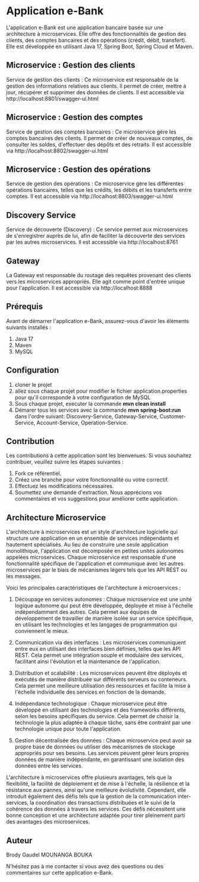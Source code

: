# Application e-Bank

L'application e-Bank est une application bancaire basée sur une architecture à microservices. Elle offre des fonctionnalités de gestion des clients, des comptes bancaires et des opérations (crédit, débit, transfert). Elle est développée en utilisant Java 17, Spring Boot, Spring Cloud et Maven.

## Microservice : Gestion des clients
Service de gestion des clients : Ce microservice est responsable de la gestion des informations relatives aux clients. Il permet de créer, mettre à jour, récupérer et supprimer des données de clients. Il est accessible via http://localhost:8801/swagger-ui.html

## Microservice : Gestion des comptes
Service de gestion des comptes bancaires : Ce microservice gère les comptes bancaires des clients. Il permet de créer de nouveaux comptes, de consulter les soldes, d'effectuer des dépôts et des retraits. Il est accessible via http://localhost:8802/swagger-ui.html

## Microservice : Gestion des opérations
Service de gestion des opérations : Ce microservice gère les différentes opérations bancaires, telles que les crédits, les débits et les transferts entre comptes. Il est accessible via http://localhost:8803/swagger-ui.html

## Discovery Service
Service de découverte (Discovery) : Ce service permet aux microservices de s'enregistrer auprès de lui, afin de faciliter la découverte des services par les autres microservices. Il est accessible via http://localhost:8761

## Gateway
La Gateway est responsable du routage des requêtes provenant des clients vers les microservices appropriés. Elle agit comme point d'entrée unique pour l'application. Il est accessible via http://localhost:8888


## Prérequis
Avant de démarrer l'application e-Bank, assurez-vous d'avoir les éléments suivants installés :
1. Java 17
2. Maven
3. MySQL

## Configuration
1. cloner le projet
2. allez sous chaque projet pour modifier le fichier application.properties pour qu'il corresponde à votre configuration de MySQL
3. Sous chaque projet, executer la commande **mvn clean install**
4. Démarer tous les services avec la commande **mvn spring-boot:run** dans l'ordre suivant: Discovery-Service, Gateway-Service, Customer-Service, Account-Service, Operation-Service.

## Contribution
Les contributions à cette application sont les bienvenues. Si vous souhaitez contribuer, veuillez suivre les étapes suivantes :

1. Fork ce référentiel.
2. Créez une branche pour votre fonctionnalité ou votre correctif.
3. Effectuez les modifications nécessaires.
4. Soumettez une demande d'extraction. Nous apprécions vos commentaires et vos suggestions pour améliorer cette application.

## Architecture Microservice
L'architecture à microservices est un style d'architecture logicielle qui structure une application en un ensemble de services indépendants et hautement spécialisés. Au lieu de construire une seule application monolithique, l'application est décomposée en petites unités autonomes appelées microservices. Chaque microservice est responsable d'une fonctionnalité spécifique de l'application et communique avec les autres microservices par le biais de mécanismes légers tels que les API REST ou les messages.

Voici les principales caractéristiques de l'architecture à microservices :

1. Découpage en services autonomes : Chaque microservice est une unité logique autonome qui peut être développée, déployée et mise à l'échelle indépendamment des autres. Cela permet aux équipes de développement de travailler de manière isolée sur un service spécifique, en utilisant les technologies et les langages de programmation qui conviennent le mieux.

2. Communication via des interfaces : Les microservices communiquent entre eux en utilisant des interfaces bien définies, telles que les API REST. Cela permet une intégration souple et modulaire des services, facilitant ainsi l'évolution et la maintenance de l'application.

3. Distribution et scalabilité : Les microservices peuvent être déployés et exécutés de manière distribuée sur différents serveurs ou conteneurs. Cela permet une meilleure utilisation des ressources et facilite la mise à l'échelle individuelle des services en fonction de la demande.

4. Indépendance technologique : Chaque microservice peut être développé en utilisant des technologies et des frameworks différents, selon les besoins spécifiques du service. Cela permet de choisir la technologie la plus adaptée à chaque tâche, sans être contraint par une technologie unique pour toute l'application.

5. Gestion décentralisée des données : Chaque microservice peut avoir sa propre base de données ou utiliser des mécanismes de stockage appropriés pour ses besoins. Les services peuvent gérer leurs propres données de manière indépendante, en garantissant une isolation des données entre les services.

L'architecture à microservices offre plusieurs avantages, tels que la flexibilité, la facilité de déploiement et de mise à l'échelle, la résilience et la résistance aux pannes, ainsi qu'une meilleure évolutivité. Cependant, elle introduit également des défis tels que la gestion de la communication inter-services, la coordination des transactions distribuées et le suivi de la cohérence des données à travers les services. Ces défis nécessitent une bonne conception et une architecture adaptée pour tirer pleinement parti des avantages des microservices.

## Auteur
Brody Gaudel MOUNANGA BOUKA

N'hésitez pas à me contacter si vous avez des questions ou des commentaires sur cette application e-Bank.

